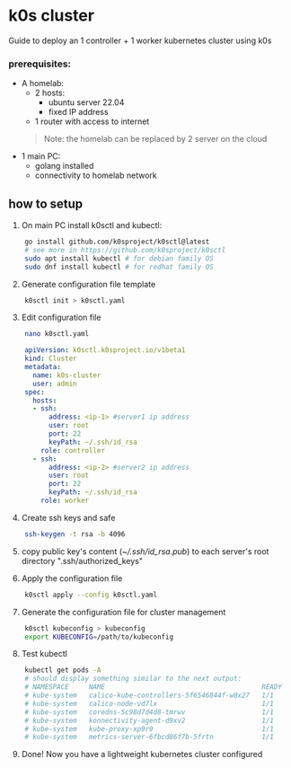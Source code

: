 # k0s cluster
Guide to deploy an 1 controller + 1 worker kubernetes cluster using k0s
### prerequisites:
- A homelab:
    - 2 hosts:
        - ubuntu server 22.04
        - fixed IP address
    - 1 router with access to internet
    > Note: the homelab can be replaced by 2 server on the cloud
- 1 main PC:
    - golang installed
    - connectivity to homelab network

## how to setup
1. On main PC install k0sctl and kubectl:
```bash
    go install github.com/k0sproject/k0sctl@latest
    # see more in https://github.com/k0sproject/k0sctl
    sudo apt install kubectl # for debian family OS
    sudo dnf install kubectl # for redhat family OS
```
2. Generate configuration file template
```bash
    k0sctl init > k0sctl.yaml
```
3. Edit configuration file
```bash
    nano k0sctl.yaml
```
```yaml
    apiVersion: k0sctl.k0sproject.io/v1beta1
    kind: Cluster
    metadata:
      name: k0s-cluster
      user: admin
    spec:
      hosts:
      - ssh:
          address: <ip-1> #server1 ip address
          user: root
          port: 22
          keyPath: ~/.ssh/id_rsa
        role: controller
      - ssh:
          address: <ip-2> #server2 ip address
          user: root
          port: 22
          keyPath: ~/.ssh/id_rsa
        role: worker
```
4. Create ssh keys and safe
```bash
    ssh-keygen -t rsa -b 4096
```
5. copy public key's content (*~/.ssh/id_rsa.pub*) to each server's root directory ".ssh/authorized_keys"

6. Apply the configuration file
```bash
    k0sctl apply --config k0sctl.yaml
```
7. Generate the configuration file for cluster management
```bash
    k0sctl kubeconfig > kubeconfig
    export KUBECONFIG=/path/to/kubeconfig
```
8. Test kubectl
```bash
    kubectl get pods -A
    # should display something similar to the next output:
    # NAMESPACE     NAME                                       READY   STATUS    RESTARTS   AGE
    # kube-system   calico-kube-controllers-5f6546844f-w8x27   1/1     Running   0          3m50s
    # kube-system   calico-node-vd7lx                          1/1     Running   0          3m44s
    # kube-system   coredns-5c98d7d4d8-tmrwv                   1/1     Running   0          4m10s
    # kube-system   konnectivity-agent-d9xv2                   1/1     Running   0          3m31s
    # kube-system   kube-proxy-xp9r9                           1/1     Running   0          4m4s
    # kube-system   metrics-server-6fbcd86f7b-5frtn            1/1     Running   0          3m51s
```
9. Done! Now you have a lightweight kubernetes cluster configured